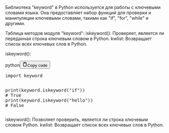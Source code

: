 <p>Библиотека "keyword" в Python используется для работы с ключевыми словами языка.
Она предоставляет набор функций для проверки и манипуляции ключевыми словами, такими как "if", "for", "while" и другими.</p>
<p>Таблица методов модуля "keyword":
iskeyword(): Проверяет, является ли переданная строка ключевым словом в Python.
kwlist: Возвращает список всех ключевых слов в Python.</p>
<p>iskeyword():</p>
<div class="code_element"><div class="lang_line"><text>python</text><button class="copy_code_button" onclick="CopyCode(this)"><svg style="width: 1.2em;height: 1.2em;" aria-hidden="true" xmlns="http://www.w3.org/2000/svg" fill="none" viewBox="0 0 24 24"><path stroke="currentColor" stroke-linecap="round" stroke-linejoin="round" stroke-width="2" d="M15 4h3a1 1 0 0 1 1 1v15a1 1 0 0 1-1 1H6a1 1 0 0 1-1-1V5a1 1 0 0 1 1-1h3m0 3h6m-5-4v4h4V3h-4Z"/></svg><text class="unselectable">Copy code</text></button></div><div class="code language-python"><div class="highlight"><pre><span></span><span class="kn">import</span> <span class="nn">keyword</span>

<span class="nb">print</span><span class="p">(</span><span class="n">keyword</span><span class="o">.</span><span class="n">iskeyword</span><span class="p">(</span><span class="s2">&quot;if&quot;</span><span class="p">))</span>  <span class="c1"># True</span>
<span class="nb">print</span><span class="p">(</span><span class="n">keyword</span><span class="o">.</span><span class="n">iskeyword</span><span class="p">(</span><span class="s2">&quot;hello&quot;</span><span class="p">))</span>  <span class="c1"># False</span>
</pre></div></div></div>

<p>iskeyword(): Позволяет проверить, является ли строка ключевым словом Python.
kwlist: Возвращает список всех ключевых слов в Python.</p>